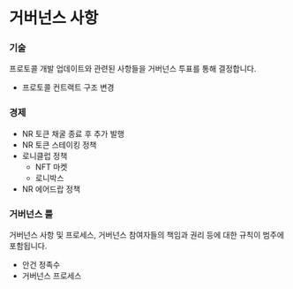 # 거버넌스 사항

### 기술

프로토콜 개발 업데이트와 관련된 사항들을 거버넌스 투표를 통해 결정합니다.

* 프로토콜 컨트랙트 구조 변경 &#x20;



### 경제

* NR 토큰 채굴 종료 후 추가 발행
* NR 토큰 스테이킹 정책
* 로니클럽 정책
  * NFT 마켓
  * 로니박스
* NR 에어드랍 정책



### 거버넌스 룰

거버넌스 사항 및 프로세스, 거버넌스 참여자들의 책임과 권리 등에 대한 규칙이 범주에 포함됩니다.

* 안건 정족수
* 거버넌스 프로세스

